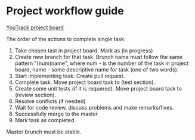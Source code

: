 # Project workflow guide

[YouTrack project board](https://simulationrenderer.myjetbrains.com/youtrack/agiles/104-0/105-0)

The order of the actions to complete single task:

1. Take chosen tast in project board. Mark as (in progress)
2. Create new branch for that task. Brunch name must follow the same pattern "(num)name",
    where num - is the number of the task in project board, 
    name - some descriptive name for task (one of two words).
3. Start implementing task. 
    Create pull request.
4. Complete task. 
    Move project board task to (test section).
5. Create some unit tests (if it is requered).
    Move project board task to (review section).
6. Resolve conflicts (if needed)
7. Wait for code review, discuss problems and make remarks/fixes.
8. Successfully merge to the master
9. Mark task as completed.

Master brunch must be stable. 
